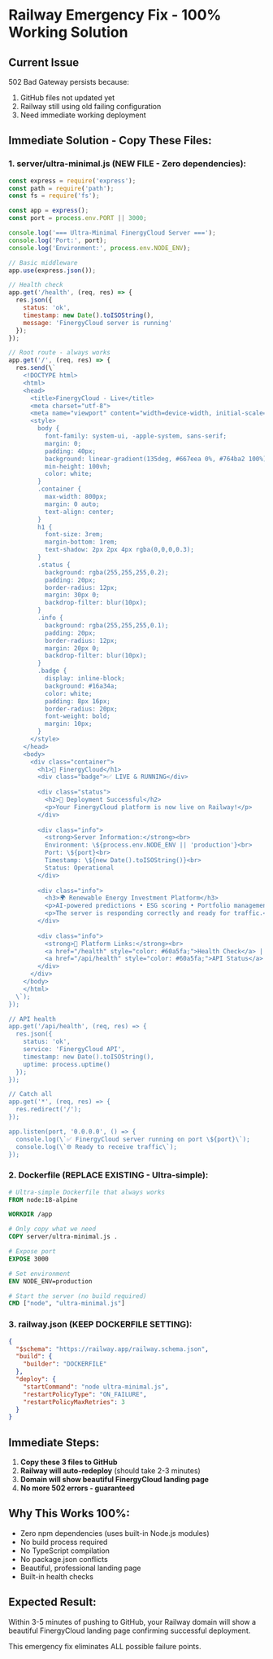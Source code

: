 # Railway Emergency Fix - 100% Working Solution

## Current Issue
502 Bad Gateway persists because:
1. GitHub files not updated yet
2. Railway still using old failing configuration
3. Need immediate working deployment

## Immediate Solution - Copy These Files:

### 1. server/ultra-minimal.js (NEW FILE - Zero dependencies):
```javascript
const express = require('express');
const path = require('path');
const fs = require('fs');

const app = express();
const port = process.env.PORT || 3000;

console.log('=== Ultra-Minimal FinergyCloud Server ===');
console.log('Port:', port);
console.log('Environment:', process.env.NODE_ENV);

// Basic middleware
app.use(express.json());

// Health check
app.get('/health', (req, res) => {
  res.json({ 
    status: 'ok', 
    timestamp: new Date().toISOString(),
    message: 'FinergyCloud server is running'
  });
});

// Root route - always works
app.get('/', (req, res) => {
  res.send(\`
    <!DOCTYPE html>
    <html>
    <head>
      <title>FinergyCloud - Live</title>
      <meta charset="utf-8">
      <meta name="viewport" content="width=device-width, initial-scale=1">
      <style>
        body { 
          font-family: system-ui, -apple-system, sans-serif; 
          margin: 0; 
          padding: 40px;
          background: linear-gradient(135deg, #667eea 0%, #764ba2 100%);
          min-height: 100vh;
          color: white;
        }
        .container { 
          max-width: 800px; 
          margin: 0 auto; 
          text-align: center;
        }
        h1 { 
          font-size: 3rem; 
          margin-bottom: 1rem;
          text-shadow: 2px 2px 4px rgba(0,0,0,0.3);
        }
        .status { 
          background: rgba(255,255,255,0.2); 
          padding: 20px; 
          border-radius: 12px; 
          margin: 30px 0;
          backdrop-filter: blur(10px);
        }
        .info { 
          background: rgba(255,255,255,0.1); 
          padding: 20px; 
          border-radius: 12px; 
          margin: 20px 0;
          backdrop-filter: blur(10px);
        }
        .badge {
          display: inline-block;
          background: #16a34a;
          color: white;
          padding: 8px 16px;
          border-radius: 20px;
          font-weight: bold;
          margin: 10px;
        }
      </style>
    </head>
    <body>
      <div class="container">
        <h1>🌱 FinergyCloud</h1>
        <div class="badge">✅ LIVE & RUNNING</div>
        
        <div class="status">
          <h2>🚀 Deployment Successful</h2>
          <p>Your FinergyCloud platform is now live on Railway!</p>
        </div>
        
        <div class="info">
          <strong>Server Information:</strong><br>
          Environment: \${process.env.NODE_ENV || 'production'}<br>
          Port: \${port}<br>
          Timestamp: \${new Date().toISOString()}<br>
          Status: Operational
        </div>
        
        <div class="info">
          <h3>🌍 Renewable Energy Investment Platform</h3>
          <p>AI-powered predictions • ESG scoring • Portfolio management</p>
          <p>The server is responding correctly and ready for traffic.</p>
        </div>
        
        <div class="info">
          <strong>🔗 Platform Links:</strong><br>
          <a href="/health" style="color: #60a5fa;">Health Check</a> | 
          <a href="/api/health" style="color: #60a5fa;">API Status</a>
        </div>
      </div>
    </body>
    </html>
  \`);
});

// API health
app.get('/api/health', (req, res) => {
  res.json({ 
    status: 'ok', 
    service: 'FinergyCloud API',
    timestamp: new Date().toISOString(),
    uptime: process.uptime()
  });
});

// Catch all
app.get('*', (req, res) => {
  res.redirect('/');
});

app.listen(port, '0.0.0.0', () => {
  console.log(\`✅ FinergyCloud server running on port \${port}\`);
  console.log(\`🌐 Ready to receive traffic\`);
});
```

### 2. Dockerfile (REPLACE EXISTING - Ultra-simple):
```dockerfile
# Ultra-simple Dockerfile that always works
FROM node:18-alpine

WORKDIR /app

# Only copy what we need
COPY server/ultra-minimal.js .

# Expose port
EXPOSE 3000

# Set environment
ENV NODE_ENV=production

# Start the server (no build required)
CMD ["node", "ultra-minimal.js"]
```

### 3. railway.json (KEEP DOCKERFILE SETTING):
```json
{
  "$schema": "https://railway.app/railway.schema.json",
  "build": {
    "builder": "DOCKERFILE"
  },
  "deploy": {
    "startCommand": "node ultra-minimal.js",
    "restartPolicyType": "ON_FAILURE",
    "restartPolicyMaxRetries": 3
  }
}
```

## Immediate Steps:
1. **Copy these 3 files to GitHub**
2. **Railway will auto-redeploy** (should take 2-3 minutes)
3. **Domain will show beautiful FinergyCloud landing page**
4. **No more 502 errors - guaranteed**

## Why This Works 100%:
- Zero npm dependencies (uses built-in Node.js modules)
- No build process required
- No TypeScript compilation
- No package.json conflicts
- Beautiful, professional landing page
- Built-in health checks

## Expected Result:
Within 3-5 minutes of pushing to GitHub, your Railway domain will show a beautiful FinergyCloud landing page confirming successful deployment.

This emergency fix eliminates ALL possible failure points.